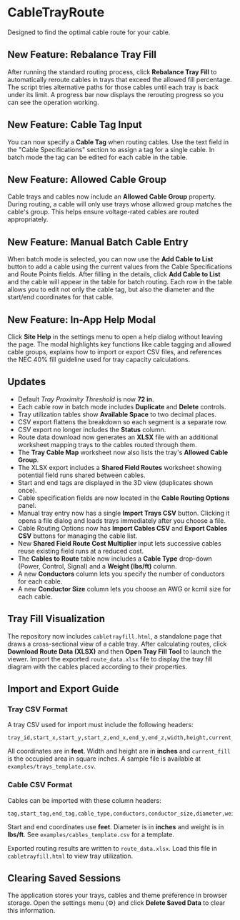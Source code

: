 # CableTrayRoute
Designed to find the optimal cable route for your cable.

## New Feature: Rebalance Tray Fill

After running the standard routing process, click **Rebalance Tray Fill** to
automatically reroute cables in trays that exceed the allowed fill percentage.
The script tries alternative paths for those cables until each tray is back
under its limit. A progress bar now displays the rerouting progress so you can
see the operation working.

## New Feature: Cable Tag Input

You can now specify a **Cable Tag** when routing cables. Use the text field in the
"Cable Specifications" section to assign a tag for a single cable. In batch mode
the tag can be edited for each cable in the table.

## New Feature: Allowed Cable Group

Cable trays and cables now include an **Allowed Cable Group** property. During routing, a cable will only use trays whose allowed group matches the cable's group. This helps ensure voltage-rated cables are routed appropriately.

## New Feature: Manual Batch Cable Entry

When batch mode is selected, you can now use the **Add Cable to List** button to
add a cable using the current values from the Cable Specifications and Route
Points fields. After filling in the details, click **Add Cable to List** and the
cable will appear in the table for batch routing. Each row in the table allows
you to edit not only the cable tag, but also the diameter and the start/end
coordinates for that cable.

## New Feature: In-App Help Modal

Click **Site Help** in the settings menu to open a help dialog without leaving
the page. The modal highlights key functions like cable tagging and allowed
cable groups, explains how to import or export CSV files, and references the
NEC 40% fill guideline used for tray capacity calculations.

## Updates

- Default *Tray Proximity Threshold* is now **72 in**.
- Each cable row in batch mode includes **Duplicate** and **Delete** controls.
- Tray utilization tables show **Available Space** to two decimal places.
- CSV export flattens the breakdown so each segment is a separate row.
- CSV export no longer includes the **Status** column.
- Route data download now generates an **XLSX** file with an additional
  worksheet mapping trays to the cables routed through them.
- The **Tray Cable Map** worksheet now also lists the tray's **Allowed Cable Group**.
- The XLSX export includes a **Shared Field Routes** worksheet showing
  potential field runs shared between cables.
- Start and end tags are displayed in the 3D view (duplicates shown once).
- Cable specification fields are now located in the **Cable Routing Options** panel.
- Manual tray entry now has a single **Import Trays CSV** button. Clicking it opens a file dialog and loads trays immediately after you choose a file.
- Cable Routing Options now has **Import Cables CSV** and **Export Cables CSV** buttons for managing the cable list.
- New **Shared Field Route Cost Multiplier** input lets successive cables reuse existing field runs at a reduced cost.
- The **Cables to Route** table now includes a **Cable Type** drop-down (Power, Control, Signal) and a **Weight (lbs/ft)** column.
- A new **Conductors** column lets you specify the number of conductors for each cable.
- A new **Conductor Size** column lets you choose an AWG or kcmil size for each cable.

## Tray Fill Visualization

The repository now includes `cabletrayfill.html`, a standalone page that draws
a cross-sectional view of a cable tray. After calculating routes, click
**Download Route Data (XLSX)** and then **Open Tray Fill Tool** to launch the
viewer. Import the exported `route_data.xlsx` file to display the tray fill
diagram with the cables placed according to their properties.

## Import and Export Guide

### Tray CSV Format
A tray CSV used for import must include the following headers:

```
tray_id,start_x,start_y,start_z,end_x,end_y,end_z,width,height,current_fill,allowed_cable_group
```

All coordinates are in **feet**. Width and height are in **inches** and `current_fill` is the occupied area in square inches. A sample file is available at `examples/trays_template.csv`.

### Cable CSV Format
Cables can be imported with these column headers:

```
tag,start_tag,end_tag,cable_type,conductors,conductor_size,diameter,weight,allowed_cable_group,start_x,start_y,start_z,end_x,end_y,end_z
```

Start and end coordinates use **feet**. Diameter is in **inches** and weight is in **lbs/ft**. See `examples/cables_template.csv` for a template.

Exported routing results are written to `route_data.xlsx`. Load this file in `cabletrayfill.html` to view tray utilization.

## Clearing Saved Sessions
The application stores your trays, cables and theme preference in browser storage. Open the settings menu (⚙) and click **Delete Saved Data** to clear this information.
